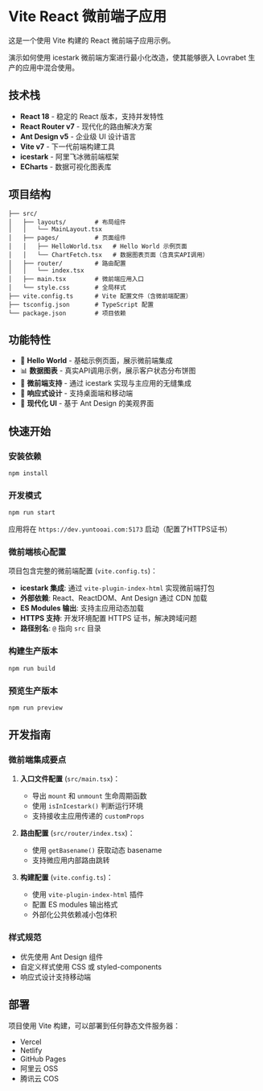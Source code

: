 # Vite React 微前端子应用

这是一个使用 Vite 构建的 React 微前端子应用示例。

演示如何使用 icestark 微前端方案进行最小化改造，使其能够嵌入 Lovrabet 生产的应用中混合使用。

## 技术栈

- **React 18** - 稳定的 React 版本，支持并发特性
- **React Router v7** - 现代化的路由解决方案
- **Ant Design v5** - 企业级 UI 设计语言
- **Vite v7** - 下一代前端构建工具
- **icestark** - 阿里飞冰微前端框架
- **ECharts** - 数据可视化图表库

## 项目结构

```
├── src/
│   ├── layouts/        # 布局组件
│   │   └── MainLayout.tsx
│   ├── pages/          # 页面组件
│   │   ├── HelloWorld.tsx   # Hello World 示例页面
│   │   └── ChartFetch.tsx   # 数据图表页面（含真实API调用）
│   ├── router/         # 路由配置
│   │   └── index.tsx
│   ├── main.tsx        # 微前端应用入口
│   └── style.css       # 全局样式
├── vite.config.ts      # Vite 配置文件（含微前端配置）
├── tsconfig.json       # TypeScript 配置
└── package.json        # 项目依赖
```

## 功能特性

- 👋 **Hello World** - 基础示例页面，展示微前端集成
- 📊 **数据图表** - 真实API调用示例，展示客户状态分布饼图
- 🔌 **微前端支持** - 通过 icestark 实现与主应用的无缝集成
- 📱 **响应式设计** - 支持桌面端和移动端
- 🎨 **现代化 UI** - 基于 Ant Design 的美观界面

## 快速开始

### 安装依赖

```bash
npm install
```

### 开发模式

```bash
npm run start
```

应用将在 `https://dev.yuntooai.com:5173` 启动（配置了HTTPS证书）

### 微前端核心配置

项目包含完整的微前端配置 (`vite.config.ts`)：

- **icestark 集成**: 通过 `vite-plugin-index-html` 实现微前端打包
- **外部依赖**: React、ReactDOM、Ant Design 通过 CDN 加载
- **ES Modules 输出**: 支持主应用动态加载
- **HTTPS 支持**: 开发环境配置 HTTPS 证书，解决跨域问题
- **路径别名**: `@` 指向 `src` 目录

### 构建生产版本

```bash
npm run build
```

### 预览生产版本

```bash
npm run preview
```

## 开发指南

### 微前端集成要点

1. **入口文件配置** (`src/main.tsx`)：
   - 导出 `mount` 和 `unmount` 生命周期函数
   - 使用 `isInIcestark()` 判断运行环境
   - 支持接收主应用传递的 `customProps`

2. **路由配置** (`src/router/index.tsx`)：
   - 使用 `getBasename()` 获取动态 basename
   - 支持微应用内部路由跳转

3. **构建配置** (`vite.config.ts`)：
   - 使用 `vite-plugin-index-html` 插件
   - 配置 ES modules 输出格式
   - 外部化公共依赖减小包体积

### 样式规范

- 优先使用 Ant Design 组件
- 自定义样式使用 CSS 或 styled-components
- 响应式设计支持移动端

## 部署

项目使用 Vite 构建，可以部署到任何静态文件服务器：

- Vercel
- Netlify
- GitHub Pages
- 阿里云 OSS
- 腾讯云 COS
